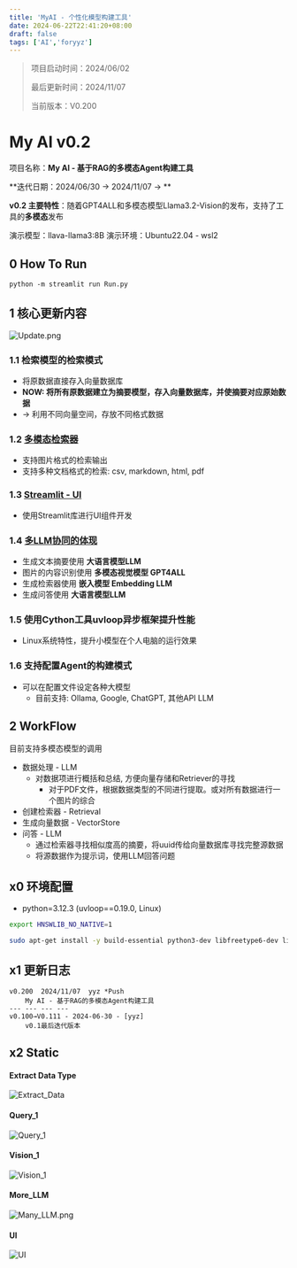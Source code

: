 ```yaml
---
title: 'MyAI - 个性化模型构建工具'
date: 2024-06-22T22:41:20+08:00
draft: false
tags: ['AI','foryyz']
---
```

> 项目启动时间：2024/06/02
>
> 最后更新时间：2024/11/07
>
> 当前版本：V0.200

# My AI v0.2

项目名称：**My AI - 基于RAG的多模态Agent构建工具**

**迭代日期：2024/06/30 → 2024/11/07 → **

**v0.2 主要特性**：随着GPT4ALL和多模态模型Llama3.2-Vision的发布，支持了工具的**多模态**发布

演示模型：llava-llama3:8B
演示环境：Ubuntu22.04 - wsl2



## 0 How To Run

`python -m streamlit run Run.py`



## 1 核心更新内容

![Update.png](../asstes/MyAI/Update.png)

### 1.1 检索模型的检索模式

- 将原数据直接存入向量数据库
- **NOW: 将所有原数据建立为摘要模型，存入向量数据库，并使摘要对应原始数据**
- → 利用不同向量空间，存放不同格式数据

### 1.2 [多模态检索器](#extract-data-type)

- 支持图片格式的检索输出
- 支持多种文档格式的检索: csv, markdown, html, pdf

### 1.3 [Streamlit - UI](#ui)

- 使用Streamlit库进行UI组件开发

### 1.4 [多LLM协同的体现](#more_llm)

- 生成文本摘要使用 **大语言模型LLM**
- 图片的内容识别使用 **多模态视觉模型 GPT4ALL**
- 生成检索器使用 **嵌入模型 Embedding LLM**
- 生成问答使用 **大语言模型LLM**

### 1.5 使用Cython工具uvloop异步框架提升性能

- Linux系统特性，提升小模型在个人电脑的运行效果

### 1.6 支持配置Agent的构建模式

- 可以在配置文件设定各种大模型
  - 目前支持: Ollama, Google, ChatGPT, 其他API LLM



## 2 WorkFlow

目前支持多模态模型的调用

- 数据处理 - LLM
  - 对数据项进行概括和总结, 方便向量存储和Retriever的寻找
    - 对于PDF文件，根据数据类型的不同进行提取。或对所有数据进行一个图片的综合
- 创建检索器 - Retrieval
- 生成向量数据 - VectorStore
- 问答 - LLM
  - 通过检索器寻找相似度高的摘要，将uuid传给向量数据库寻找完整源数据
  - 将源数据作为提示词，使用LLM回答问题




## x0 环境配置

- python=3.12.3 (uvloop==0.19.0, Linux)

```bash
export HNSWLIB_NO_NATIVE=1

sudo apt-get install -y build-essential python3-dev libfreetype6-dev libpng-dev pkg-config
```

## x1 更新日志

```
v0.200	2024/11/07	yyz	*Push
	My AI - 基于RAG的多模态Agent构建工具
--- --- --- ---
v0.100→V0.111 - 2024-06-30 - [yyz]
	v0.1最后迭代版本
```

## x2 Static

#### Extract Data Type

![Extract_Data](../asstes/MyAI/Extract_Data.png)

#### Query_1

![Query_1](../asstes/MyAI/Query_1.png)

#### Vision_1

![Vision_1](../asstes/MyAI/Vision_1.png)

#### More_LLM

![Many_LLM.png](../asstes/MyAI/Many_LLM.png)

#### UI

![UI](../asstes/MyAI/UI.png)
